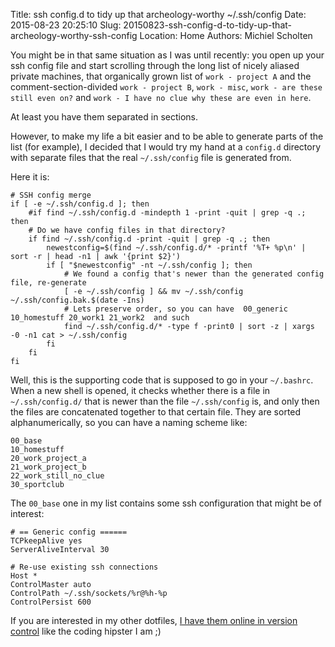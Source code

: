 Title: ssh config.d to tidy up that archeology-worthy ~/.ssh/config
Date: 2015-08-23 20:25:10
Slug: 20150823-ssh-config-d-to-tidy-up-that-archeology-worthy-ssh-config
Location: Home
Authors: Michiel Scholten

You might be in that same situation as I was until recently: you open up your ssh config file and start scrolling through the long list of nicely aliased private machines, that organically grown list of `work - project A` and the comment-section-divided `work - project B`, `work - misc`, `work - are these still even on?` and `work - I have no clue why these are even in here`.

At least you have them separated in sections.

However, to make my life a bit easier and to be able to generate parts of the list (for example), I decided that I would try my hand at a `config.d` directory with separate files that the real `~/.ssh/config` file is generated from.

Here it is:

    # SSH config merge
    if [ -e ~/.ssh/config.d ]; then
        #if find ~/.ssh/config.d -mindepth 1 -print -quit | grep -q .; then
        # Do we have config files in that directory?
        if find ~/.ssh/config.d -print -quit | grep -q .; then
            newestconfig=$(find ~/.ssh/config.d/* -printf '%T+ %p\n' | sort -r | head -n1 | awk '{print $2}')
            if [ "$newestconfig" -nt ~/.ssh/config ]; then
                # We found a config that's newer than the generated config file, re-generate
                [ -e ~/.ssh/config ] && mv ~/.ssh/config ~/.ssh/config.bak.$(date -Ins)
                # Lets preserve order, so you can have  00_generic 10_homestuff 20_work1 21_work2  and such
                find ~/.ssh/config.d/* -type f -print0 | sort -z | xargs -0 -n1 cat > ~/.ssh/config
            fi
        fi
    fi

Well, this is the supporting code that is supposed to go in your `~/.bashrc`. When a new shell is opened, it checks whether there is a file in `~/.ssh/config.d/` that is newer than the file `~/.ssh/config` is, and only then the files are concatenated together to that certain file. They are sorted alphanumerically, so you can have a naming scheme like:

    00_base
    10_homestuff
    20_work_project_a
    21_work_project_b
    22_work_still_no_clue
    30_sportclub

The `00_base` one in my list contains some ssh configuration that might be of interest:

    # == Generic config ======
    TCPkeepAlive yes
    ServerAliveInterval 30

    # Re-use existing ssh connections
    Host *
    ControlMaster auto
    ControlPath ~/.ssh/sockets/%r@%h-%p
    ControlPersist 600

If you are interested in my other dotfiles, [I have them online in version control](https://github.com/aquatix/dotfiles) like the coding hipster I am ;)